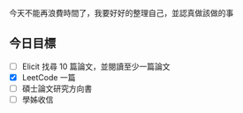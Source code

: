 今天不能再浪費時間了，我要好好的整理自己，並認真做該做的事
## 今日目標
- [ ] Elicit 找尋 10 篇論文，並閱讀至少一篇論文
- [x] LeetCode 一篇
- [ ] 碩士論文研究方向書
- [ ] 學姊收信